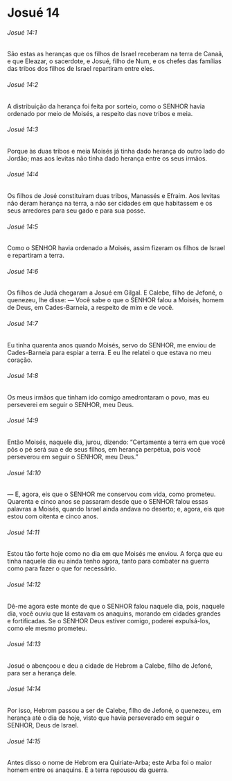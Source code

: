 # Josué 14

###### Josué 14:1

São estas as heranças que os filhos de Israel receberam na terra de Canaã, e que Eleazar, o sacerdote, e Josué, filho de Num, e os chefes das famílias das tribos dos filhos de Israel repartiram entre eles.

###### Josué 14:2

A distribuição da herança foi feita por sorteio, como o SENHOR havia ordenado por meio de Moisés, a respeito das nove tribos e meia.

###### Josué 14:3

Porque às duas tribos e meia Moisés já tinha dado herança do outro lado do Jordão; mas aos levitas não tinha dado herança entre os seus irmãos.

###### Josué 14:4

Os filhos de José constituíram duas tribos, Manassés e Efraim. Aos levitas não deram herança na terra, a não ser cidades em que habitassem e os seus arredores para seu gado e para sua posse.

###### Josué 14:5

Como o SENHOR havia ordenado a Moisés, assim fizeram os filhos de Israel e repartiram a terra.

###### Josué 14:6

Os filhos de Judá chegaram a Josué em Gilgal. E Calebe, filho de Jefoné, o quenezeu, lhe disse: — Você sabe o que o SENHOR falou a Moisés, homem de Deus, em Cades-Barneia, a respeito de mim e de você.

###### Josué 14:7

Eu tinha quarenta anos quando Moisés, servo do SENHOR, me enviou de Cades-Barneia para espiar a terra. E eu lhe relatei o que estava no meu coração.

###### Josué 14:8

Os meus irmãos que tinham ido comigo amedrontaram o povo, mas eu perseverei em seguir o SENHOR, meu Deus.

###### Josué 14:9

Então Moisés, naquele dia, jurou, dizendo: “Certamente a terra em que você pôs o pé será sua e de seus filhos, em herança perpétua, pois você perseverou em seguir o SENHOR, meu Deus.”

###### Josué 14:10

— E, agora, eis que o SENHOR me conservou com vida, como prometeu. Quarenta e cinco anos se passaram desde que o SENHOR falou essas palavras a Moisés, quando Israel ainda andava no deserto; e, agora, eis que estou com oitenta e cinco anos.

###### Josué 14:11

Estou tão forte hoje como no dia em que Moisés me enviou. A força que eu tinha naquele dia eu ainda tenho agora, tanto para combater na guerra como para fazer o que for necessário.

###### Josué 14:12

Dê-me agora este monte de que o SENHOR falou naquele dia, pois, naquele dia, você ouviu que lá estavam os anaquins, morando em cidades grandes e fortificadas. Se o SENHOR Deus estiver comigo, poderei expulsá-los, como ele mesmo prometeu.

###### Josué 14:13

Josué o abençoou e deu a cidade de Hebrom a Calebe, filho de Jefoné, para ser a herança dele.

###### Josué 14:14

Por isso, Hebrom passou a ser de Calebe, filho de Jefoné, o quenezeu, em herança até o dia de hoje, visto que havia perseverado em seguir o SENHOR, Deus de Israel.

###### Josué 14:15

Antes disso o nome de Hebrom era Quiriate-Arba; este Arba foi o maior homem entre os anaquins. E a terra repousou da guerra.

